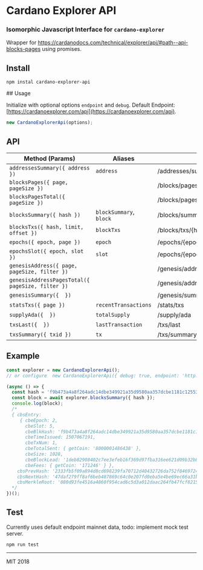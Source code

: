 # Cardano Explorer API

### Isomorphic Javascript Interface for `cardano-explorer`

Wrapper for https://cardanodocs.com/technical/explorer/api/#path--api-blocks-pages using promises.

## Install

```
npm instal cardano-explorer-api
```

## Usage

Initialize with optional options `endpoint` and `debug`. Default Endpoint: [https://cardanoexplorer.com/api](https://cardanoexplorer.com/api).

```javascript
new CardanoExplorerApi(options);
```

## API

|Method (Params)|Aliases|URI|
|--|--|--|
|`addressesSummary({ address })`|`address`|/addresses/summary/{address}|
|`blocksPages({ page, pageSize })`||/blocks/pages|
|`blocksPagesTotal({ pageSize })`||/blocks/pages/total|
|`blocksSummary({ hash })`|`blockSummary`, `block`|/blocks/summary/{hash}|
|`blocksTxs({ hash, limit, offset })`|`blockTxs`|/blocks/txs/{hash}|
|`epochs({ epoch, page })`|`epoch`|/epochs/{epoch}|
|`epochsSlot({ epoch, slot })`|`slot`|/epochs/{epoch}/{slot}|
|`genesisAddress({ page, pageSize, filter })`||/genesis/address|
|`genesisAddressPagesTotal({ pageSize, filter })`||/genesis/address/pages/total|
|`genesisSummary({  })`||/genesis/summary|
|`statsTxs({ page })`|`recentTransactions`|/stats/txs|
|`supplyAda({  })`|`totalSupply`|/supply/ada|
|`txsLast({  })`|`lastTransaction`|/txs/last|
|`txsSummary({ txid })`|`tx`|/txs/summary/{txid}|

## Example

```javascript
const explorer = new CardanoExplorerApi();
// or configure  new CardanoExplorerApi({ debug: true, endpoint: 'http://localhost:8100/api' });

(async () => {
  const hash = 'f9b473a4a8f264adc14dbe349921a35d9580aa357dcbe1181c12553c12a7312c';
  const block = await explorer.blocksSummary({ hash });
  console.log(block);
  /*
  { cbsEntry:
     { cbeEpoch: 2,
       cbeSlot: 5,
       cbeBlkHash: 'f9b473a4a8f264adc14dbe349921a35d9580aa357dcbe1181c12553c12a7312c',
       cbeTimeIssued: 1507067191,
       cbeTxNum: 1,
       cbeTotalSent: { getCoin: '8000001486438' },
       cbeSize: 1028,
       cbeBlockLead: '1deb82908402c7ee3efeb16f369d97fba316ee621d09b32b8969e54b',
       cbeFees: { getCoin: '171246' } },
    cbsPrevHash: '2333fb5f09a894d8cd698239fa70712d40432726da752f8469724bcd2eed9c4b',
    cbsNextHash: '47daf279ff8af6beb487869c64c0e207fd0eba5e4be69ec66a31b195d2df7e8f',
    cbsMerkleRoot: '080d93fe4516a4860f954cad6c5d3a012daac264fb47fcf8215505b03fc890b1' }
  */
})();
```

## Test

Currently uses default endpoint mainnet data, todo: implement mock test server.

```
npm run test
```

---

MIT 2018
